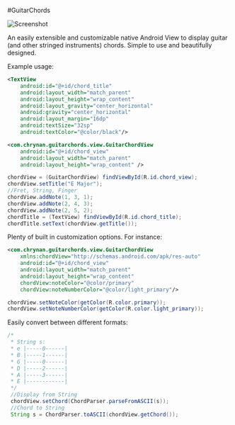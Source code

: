 #GuitarChords

![Screenshot](https://github.com/chRyNaN/GuitarChords/blob/master/app/src/main/res/drawable/screenshot.png)

An easily extensible and customizable native Android View to display guitar (and other stringed instruments) chords. 
Simple to use and beautifully designed.

Example usage:

```XML
<TextView
    android:id="@+id/chord_title"
    android:layout_width="match_parent"
    android:layout_height="wrap_content"
    android:layout_gravity="center_horizontal"
    android:gravity="center_horizontal"
    android:layout_margin="16dp"
    android:textSize="32sp"
    android:textColor="@color/black"/>

<com.chrynan.guitarchords.view.GuitarChordView
    android:id="@+id/chord_view"
    android:layout_width="match_parent"
    android:layout_height="wrap_content" />
```

```java
chordView = (GuitarChordView) findViewById(R.id.chord_view);
chordView.setTitle("E Major");
//Fret, String, Finger
chordView.addNote(1, 3, 1);
chordView.addNote(2, 4, 3);
chordView.addNote(2, 5, 2);
chordTitle = (TextView) findViewById(R.id.chord_title);
chordTitle.setText(chordView.getTitle());
```

Plenty of built in customization options. For instance:

```XML
<com.chrynan.guitarchords.view.GuitarChordView
    xmlns:chordView="http://schemas.android.com/apk/res-auto"
    android:id="@+id/chord_view"
    android:layout_width="match_parent"
    android:layout_height="wrap_content"
    chordView:noteColor="@color/primary"
    chordView:noteNumberColor="@color/light_primary"/>
```

```java
chordView.setNoteColor(getColor(R.color.primary));
chordView.setNoteNumberColor(getColor(R.color.light_primary));
```

Easily convert between different formats:

```java
/*
 * String s:
 * e |-----0------|
 * B |-----1------|
 * G |-----0------|
 * D |-----2------|
 * A |-----3------|
 * E |------------|
 */
 //Display from String
 chordView.setChord(ChordParser.parseFromASCII(s));
 //Chord to String
 String s = ChordParser.toASCII(chordView.getChord());
```
